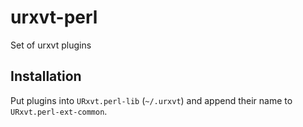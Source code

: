 # urxvt-perl

Set of urxvt plugins


## Installation

Put plugins into ``URxvt.perl-lib`` (``~/.urxvt``) and append their name to ``URxvt.perl-ext-common``.
